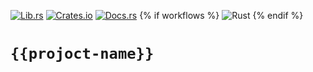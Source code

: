 [![Lib.rs](https://img.shields.io/badge/Lib.rs-*-84f)](https://lib.rs/crates/{{project-name}})
[![Crates.io](https://img.shields.io/crates/v/{{project-name}})](https://crates.io/crates/{{project-name}})
[![Docs.rs](https://docs.rs/{{project-name}}/badge.svg)](https://docs.rs/{{project-name}})
{% if workflows %}
![Rust](https://github.com/{{username}}/{{project-name}}/actions/workflows/general.yml/badge.svg)
{% endif %}

# `{{projoct-name}}`

<!-- cargo-rdme -->
